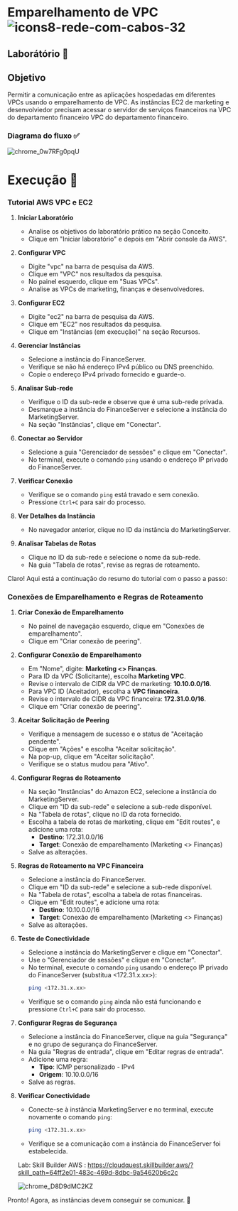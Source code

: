 
# Emparelhamento de VPC ![icons8-rede-com-cabos-32](https://github.com/user-attachments/assets/b1e82a35-1db6-4afd-a104-bf8773bc589f)


## Laborátório 🥼

## Objetivo

Permitir a comunicação entre as aplicações hospedadas em diferentes VPCs usando o emparelhamento de VPC.
As instâncias EC2 de marketing e desenvolviedor precisam acessar o servidor de serviços financeiros na VPC do departamento financeiro VPC do departamento financeiro.

### Diagrama do fluxo ✅

![chrome_0w7RFg0pqU](https://github.com/user-attachments/assets/40d44b84-89b5-4a9c-b0bd-dd0d0ba4f652)

# Execução 🚀

### Tutorial AWS VPC e EC2

1. **Iniciar Laboratório**
   - Analise os objetivos do laboratório prático na seção Conceito.
   - Clique em "Iniciar laboratório" e depois em "Abrir console da AWS".

2. **Configurar VPC**
   - Digite "vpc" na barra de pesquisa da AWS.
   - Clique em "VPC" nos resultados da pesquisa.
   - No painel esquerdo, clique em "Suas VPCs".
   - Analise as VPCs de marketing, finanças e desenvolvedores.

3. **Configurar EC2**
   - Digite "ec2" na barra de pesquisa da AWS.
   - Clique em "EC2" nos resultados da pesquisa.
   - Clique em "Instâncias (em execução)" na seção Recursos.

4. **Gerenciar Instâncias**
   - Selecione a instância do FinanceServer.
   - Verifique se não há endereço IPv4 público ou DNS preenchido.
   - Copie o endereço IPv4 privado fornecido e guarde-o.

5. **Analisar Sub-rede**
   - Verifique o ID da sub-rede e observe que é uma sub-rede privada.
   - Desmarque a instância do FinanceServer e selecione a instância do MarketingServer.
   - Na seção "Instâncias", clique em "Conectar".

6. **Conectar ao Servidor**
   - Selecione a guia "Gerenciador de sessões" e clique em "Conectar".
   - No terminal, execute o comando `ping` usando o endereço IP privado do FinanceServer.

7. **Verificar Conexão**
   - Verifique se o comando `ping` está travado e sem conexão.
   - Pressione `Ctrl+C` para sair do processo.

8. **Ver Detalhes da Instância**
   - No navegador anterior, clique no ID da instância do MarketingServer.

9. **Analisar Tabelas de Rotas**
   - Clique no ID da sub-rede e selecione o nome da sub-rede.
   - Na guia "Tabela de rotas", revise as regras de roteamento.

Claro! Aqui está a continuação do resumo do tutorial com o passo a passo:

### Conexões de Emparelhamento e Regras de Roteamento

1. **Criar Conexão de Emparelhamento**
   - No painel de navegação esquerdo, clique em "Conexões de emparelhamento".
   - Clique em "Criar conexão de peering".

2. **Configurar Conexão de Emparelhamento**
   - Em "Nome", digite: **Marketing <> Finanças**.
   - Para ID da VPC (Solicitante), escolha **Marketing VPC**.
   - Revise o intervalo de CIDR da VPC de marketing: **10.10.0.0/16**.
   - Para VPC ID (Aceitador), escolha a **VPC financeira**.
   - Revise o intervalo de CIDR da VPC financeira: **172.31.0.0/16**.
   - Clique em "Criar conexão de peering".

3. **Aceitar Solicitação de Peering**
   - Verifique a mensagem de sucesso e o status de "Aceitação pendente".
   - Clique em "Ações" e escolha "Aceitar solicitação".
   - Na pop-up, clique em "Aceitar solicitação".
   - Verifique se o status mudou para "Ativo".

4. **Configurar Regras de Roteamento**
   - Na seção "Instâncias" do Amazon EC2, selecione a instância do MarketingServer.
   - Clique em "ID da sub-rede" e selecione a sub-rede disponível.
   - Na "Tabela de rotas", clique no ID da rota fornecido.
   - Escolha a tabela de rotas de marketing, clique em "Edit routes", e adicione uma rota:
     - **Destino**: 172.31.0.0/16
     - **Target**: Conexão de emparelhamento (Marketing <> Finanças)
   - Salve as alterações.

5. **Regras de Roteamento na VPC Financeira**
   - Selecione a instância do FinanceServer.
   - Clique em "ID da sub-rede" e selecione a sub-rede disponível.
   - Na "Tabela de rotas", escolha a tabela de rotas financeiras.
   - Clique em "Edit routes", e adicione uma rota:
     - **Destino**: 10.10.0.0/16
     - **Target**: Conexão de emparelhamento (Marketing <> Finanças)
   - Salve as alterações.

6. **Teste de Conectividade**
   - Selecione a instância do MarketingServer e clique em "Conectar".
   - Use o "Gerenciador de sessões" e clique em "Conectar".
   - No terminal, execute o comando `ping` usando o endereço IP privado do FinanceServer (substitua <172.31.x.xx>):
     ```bash
     ping <172.31.x.xx>
     ```
   - Verifique se o comando `ping` ainda não está funcionando e pressione `Ctrl+C` para sair do processo.

7. **Configurar Regras de Segurança**
   - Selecione a instância do FinanceServer, clique na guia "Segurança" e no grupo de segurança do FinanceServer.
   - Na guia "Regras de entrada", clique em "Editar regras de entrada".
   - Adicione uma regra:
     - **Tipo**: ICMP personalizado - IPv4
     - **Origem**: 10.10.0.0/16
   - Salve as regras.

8. **Verificar Conectividade**
   - Conecte-se à instância MarketingServer e no terminal, execute novamente o comando `ping`:
     ```bash
     ping <172.31.x.xx>
     ```
   - Verifique se a comunicação com a instância do FinanceServer foi estabelecida.
  
   Lab: Skill Builder AWS : https://cloudquest.skillbuilder.aws/?skill_path=64ff2e01-483c-469d-8dbc-9a54620b6c2c

   ![chrome_D8D9dMC2KZ](https://github.com/user-attachments/assets/0e99255e-e5e5-476e-b097-fb825250f420)


Pronto! Agora, as instâncias devem conseguir se comunicar. 🚀

